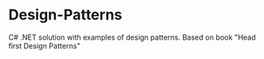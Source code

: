 # Design-Patterns
C# .NET solution with examples of design patterns. Based on book "Head first Design Patterns"
